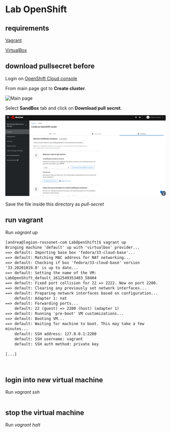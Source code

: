 # Lab OpenShift

## requirements

[Vagrant](https://www.vagrantup.com/downloads)

[VirtualBox](https://www.virtualbox.org/wiki/Downloads)

## download pullsecret before

Login on [OpenShift Cloud console](https://cloud.redhat.com/openshift/)

From main page got to **Create cluster**.

![Main page](login.png?raw=true)

Select **SandBox** tab and click on **Download pull secret**.

![Main page](get-pullsecret.png?raw=true)

Save the file inside this directory as _pull-secret_

## run vagrant

Run _vagrant up_

```
[andrea@legion-rossonet-com LabOpenShift]$ vagrant up
Bringing machine 'default' up with 'virtualbox' provider...
==> default: Importing base box 'fedora/33-cloud-base'...
==> default: Matching MAC address for NAT networking...
==> default: Checking if box 'fedora/33-cloud-base' version '33.20201019.0' is up to date...
==> default: Setting the name of the VM: LabOpenShift_default_1612549353403_58404
==> default: Fixed port collision for 22 => 2222. Now on port 2200.
==> default: Clearing any previously set network interfaces...
==> default: Preparing network interfaces based on configuration...
    default: Adapter 1: nat
==> default: Forwarding ports...
    default: 22 (guest) => 2200 (host) (adapter 1)
==> default: Running 'pre-boot' VM customizations...
==> default: Booting VM...
==> default: Waiting for machine to boot. This may take a few minutes...
    default: SSH address: 127.0.0.1:2200
    default: SSH username: vagrant
    default: SSH auth method: private key

[...]



```

## login into new virtual machine

Run _vagrant ssh_

```

```

## stop the virtual machine

Run _vagrant halt_

```


```
